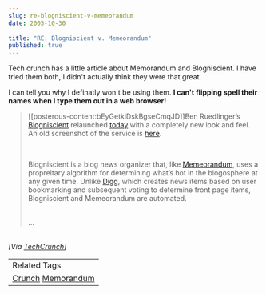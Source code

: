```yaml
---
slug: re-blogniscient-v-memeorandum
date: 2005-10-30
 
title: "RE: Blogniscient v. Memeorandum"
published: true
---
```

Tech crunch has a little article about Memorandum and Blogniscient.  I have tried them both, I didn't actually think they were that great.  <p />I can tell you why I definatly won't be using them.  <strong>I can't flipping spell their names when I type them out in a web browser!</strong><p /><blockquote>
<p>[[posterous-content:bEyGetkiDskBgseCmqJD]]Ben Ruedlinger’s <a href="http://www.blogniscient.com">Blogniscient</a> relaunched <a href="http://www.technosight.com/blog/the-new-face-of-blogniscient/">today</a> with a completely new look and feel. An old screenshot of the service is <a href="http://www.technosight.com/images/blogniscient.jpg">here</a>.</p>
<br />	<p>Blogniscient is a blog news organizer that, like <a href="http://tech.memeorandum.com">Memeorandum</a>, uses a propreitary algorithm for determining what’s hot in the blogosphere at any given time. Unlike <a href="http://www.digg.com">Digg</a>, which creates news items based on user bookmarking and subsequent voting to determine front page items, Blogniscient and Memeorandum are automated.</p>
<br />...<br />
</blockquote><br /><i>[Via <a href="http://feeds.feedburner.com/Techcrunch?m=360">TechCrunch</a>]</i><p /><table class="TechnoratiHead TagHeader">
<tr><td>Related Tags</td></tr>
<tr class="Technorati"><td>
<a href="https://paul.kinlan.me/tags/Crunch" class="Tag" rel="tag">Crunch</a> <a href="https://paul.kinlan.me/tags/Memorandum" class="Tag" rel="tag">Memorandum</a>
</td></tr>
</table><div class="blogger-post-footer"><img class="posterous_download_image" src="https://blogger.googleusercontent.com/tracker/8109338-113069074183427261?l=www.kinlan.co.uk%2Findex.html" height="1" alt="" width="1" /></div>

